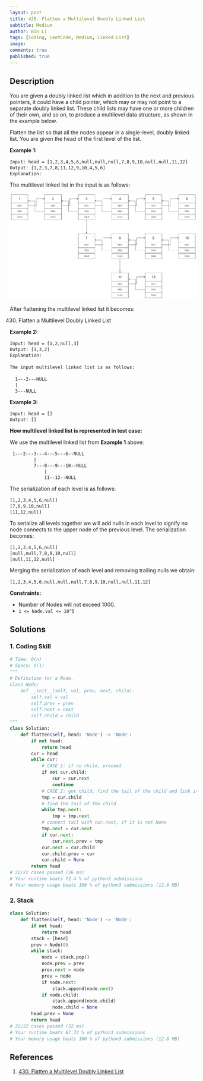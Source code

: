```yaml
---
layout: post
title: 430. Flatten a Multilevel Doubly Linked List
subtitle: Medium
author: Bin Li
tags: [Coding, LeetCode, Medium, Linked List]
image: 
comments: true
published: true
---
```


## Description

You are given a doubly linked list which in addition to the next and previous pointers, it could have a child pointer, which may or may not point to a separate doubly linked list. These child lists may have one or more children of their own, and so on, to produce a multilevel data structure, as shown in the example below.

Flatten the list so that all the nodes appear in a single-level, doubly linked list. You are given the head of the first level of the list.

 

**Example 1:**

```
Input: head = [1,2,3,4,5,6,null,null,null,7,8,9,10,null,null,11,12]
Output: [1,2,3,7,8,11,12,9,10,4,5,6]
Explanation:
```

The multilevel linked list in the input is as follows:

![](/img/media/15790535300316.jpg)


After flattening the multilevel linked list it becomes:

430. Flatten a Multilevel Doubly Linked List

**Example 2:**

```
Input: head = [1,2,null,3]
Output: [1,3,2]
Explanation:

The input multilevel linked list is as follows:

  1---2---NULL
  |
  3---NULL
```

**Example 3:**

```
Input: head = []
Output: []
```

 

**How multilevel linked list is represented in test case:**

We use the multilevel linked list from **Example 1** above:

```
 1---2---3---4---5---6--NULL
         |
         7---8---9---10--NULL
             |
             11--12--NULL
```

The serialization of each level is as follows:

```
[1,2,3,4,5,6,null]
[7,8,9,10,null]
[11,12,null]
```

To serialize all levels together we will add nulls in each level to signify no node connects to the upper node of the previous level. The serialization becomes:

```
[1,2,3,4,5,6,null]
[null,null,7,8,9,10,null]
[null,11,12,null]
```

Merging the serialization of each level and removing trailing nulls we obtain:

```
[1,2,3,4,5,6,null,null,null,7,8,9,10,null,null,11,12]
```

 

**Constraints:**

- Number of Nodes will not exceed 1000.
- `1 <= Node.val <= 10^5`


## Solutions
### 1. Coding Skill

```python
# Time: O(n)
# Space: O(1)
"""
# Definition for a Node.
class Node:
    def __init__(self, val, prev, next, child):
        self.val = val
        self.prev = prev
        self.next = next
        self.child = child
"""
class Solution:
    def flatten(self, head: 'Node') -> 'Node':
        if not head:
            return head
        cur = head
        while cur:
            # CASE 1: if no child, proceed
            if not cur.child:
                cur = cur.next
                continue
            # CASE 2: got child, find the tail of the child and link it to cur.next
            tmp = cur.child
            # find the tail of the child
            while tmp.next:
                tmp = tmp.next
            # connect tail with cur.next, if it is not None
            tmp.next = cur.next
            if cur.next:
                cur.next.prev = tmp
            cur.next = cur.child
            cur.child.prev = cur
            cur.child = None
        return head
# 22/22 cases passed (36 ms)
# Your runtime beats 72.4 % of python3 submissions
# Your memory usage beats 100 % of python3 submissions (12.8 MB)
```

### 2. Stack

```python
class Solution:
    def flatten(self, head: 'Node') -> 'Node':
        if not head:
            return head
        stack = [head]
        prev = Node(0)
        while stack:
            node = stack.pop()
            node.prev = prev
            prev.next = node
            prev = node
            if node.next:
                stack.append(node.next)
            if node.child:
                stack.append(node.child)
                node.child = None
        head.prev = None
        return head
# 22/22 cases passed (32 ms)
# Your runtime beats 87.74 % of python3 submissions
# Your memory usage beats 100 % of python3 submissions (12.8 MB)
```

## References
1. [430. Flatten a Multilevel Doubly Linked List](https://leetcode.com/problems/flatten-a-multilevel-doubly-linked-list/description/)